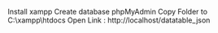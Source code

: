 Install xampp
Create database phpMyAdmin
Copy Folder to C:\xampp\htdocs
Open Link : http://localhost/datatable_json 
